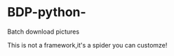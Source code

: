 BDP-python-
===========

Batch download pictures

This is not a framework,it's a spider you can customze!
